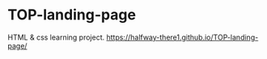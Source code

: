 # TOP-landing-page
HTML &amp; css learning project.
https://halfway-there1.github.io/TOP-landing-page/

